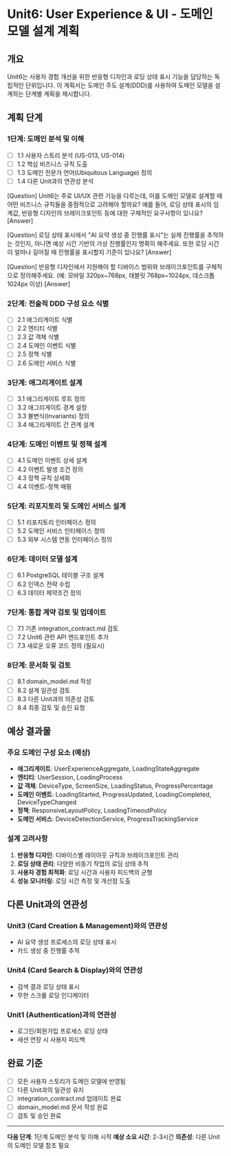 # Unit6: User Experience & UI - 도메인 모델 설계 계획

## 개요
Unit6는 사용자 경험 개선을 위한 반응형 디자인과 로딩 상태 표시 기능을 담당하는 독립적인 단위입니다. 이 계획서는 도메인 주도 설계(DDD)를 사용하여 도메인 모델을 설계하는 단계별 계획을 제시합니다.

## 계획 단계

### 1단계: 도메인 분석 및 이해
- [ ] 1.1 사용자 스토리 분석 (US-013, US-014)
- [ ] 1.2 핵심 비즈니스 규칙 도출
- [ ] 1.3 도메인 전문가 언어(Ubiquitous Language) 정의
- [ ] 1.4 다른 Unit과의 연관성 분석

[Question] Unit6는 주로 UI/UX 관련 기능을 다루는데, 이를 도메인 모델로 설계할 때 어떤 비즈니스 규칙들을 중점적으로 고려해야 할까요? 예를 들어, 로딩 상태 표시의 임계값, 반응형 디자인의 브레이크포인트 등에 대한 구체적인 요구사항이 있나요?
[Answer] 

[Question] 로딩 상태 표시에서 "AI 요약 생성 중 진행률 표시"는 실제 진행률을 추적하는 것인지, 아니면 예상 시간 기반의 가상 진행률인지 명확히 해주세요. 또한 로딩 시간이 얼마나 길어질 때 진행률을 표시할지 기준이 있나요?
[Answer] 

[Question] 반응형 디자인에서 지원해야 할 디바이스 범위와 브레이크포인트를 구체적으로 정의해주세요. (예: 모바일 320px~768px, 태블릿 768px~1024px, 데스크톱 1024px 이상)
[Answer] 

### 2단계: 전술적 DDD 구성 요소 식별
- [ ] 2.1 애그리게이트 식별
- [ ] 2.2 엔티티 식별
- [ ] 2.3 값 객체 식별
- [ ] 2.4 도메인 이벤트 식별
- [ ] 2.5 정책 식별
- [ ] 2.6 도메인 서비스 식별

### 3단계: 애그리게이트 설계
- [ ] 3.1 애그리게이트 루트 정의
- [ ] 3.2 애그리게이트 경계 설정
- [ ] 3.3 불변식(Invariants) 정의
- [ ] 3.4 애그리게이트 간 관계 설계

### 4단계: 도메인 이벤트 및 정책 설계
- [ ] 4.1 도메인 이벤트 상세 설계
- [ ] 4.2 이벤트 발생 조건 정의
- [ ] 4.3 정책 규칙 상세화
- [ ] 4.4 이벤트-정책 매핑

### 5단계: 리포지토리 및 도메인 서비스 설계
- [ ] 5.1 리포지토리 인터페이스 정의
- [ ] 5.2 도메인 서비스 인터페이스 정의
- [ ] 5.3 외부 시스템 연동 인터페이스 정의

### 6단계: 데이터 모델 설계
- [ ] 6.1 PostgreSQL 테이블 구조 설계
- [ ] 6.2 인덱스 전략 수립
- [ ] 6.3 데이터 제약조건 정의

### 7단계: 통합 계약 검토 및 업데이트
- [ ] 7.1 기존 integration_contract.md 검토
- [ ] 7.2 Unit6 관련 API 엔드포인트 추가
- [ ] 7.3 새로운 오류 코드 정의 (필요시)

### 8단계: 문서화 및 검토
- [ ] 8.1 domain_model.md 작성
- [ ] 8.2 설계 일관성 검토
- [ ] 8.3 다른 Unit과의 의존성 검토
- [ ] 8.4 최종 검토 및 승인 요청

## 예상 결과물

### 주요 도메인 구성 요소 (예상)
- **애그리게이트**: UserExperienceAggregate, LoadingStateAggregate
- **엔티티**: UserSession, LoadingProcess
- **값 객체**: DeviceType, ScreenSize, LoadingStatus, ProgressPercentage
- **도메인 이벤트**: LoadingStarted, ProgressUpdated, LoadingCompleted, DeviceTypeChanged
- **정책**: ResponsiveLayoutPolicy, LoadingTimeoutPolicy
- **도메인 서비스**: DeviceDetectionService, ProgressTrackingService

### 설계 고려사항
1. **반응형 디자인**: 디바이스별 레이아웃 규칙과 브레이크포인트 관리
2. **로딩 상태 관리**: 다양한 비동기 작업의 로딩 상태 추적
3. **사용자 경험 최적화**: 로딩 시간과 사용자 피드백의 균형
4. **성능 모니터링**: 로딩 시간 측정 및 개선점 도출

## 다른 Unit과의 연관성

### Unit3 (Card Creation & Management)와의 연관성
- AI 요약 생성 프로세스의 로딩 상태 표시
- 카드 생성 중 진행률 추적

### Unit4 (Card Search & Display)와의 연관성
- 검색 결과 로딩 상태 표시
- 무한 스크롤 로딩 인디케이터

### Unit1 (Authentication)과의 연관성
- 로그인/회원가입 프로세스 로딩 상태
- 세션 연장 시 사용자 피드백

## 완료 기준
- [ ] 모든 사용자 스토리가 도메인 모델에 반영됨
- [ ] 다른 Unit과의 일관성 유지
- [ ] integration_contract.md 업데이트 완료
- [ ] domain_model.md 문서 작성 완료
- [ ] 검토 및 승인 완료

---

**다음 단계**: 1단계 도메인 분석 및 이해 시작
**예상 소요 시간**: 2-3시간
**의존성**: 다른 Unit의 도메인 모델 참조 필요
